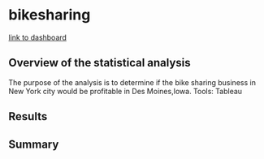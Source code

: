 # bikesharing
[link to dashboard](https://public.tableau.com/views/NYCBike_Challenge/NYCCitiBikeStory?:language=en-US&publish=yes&:display_count=n&:origin=viz_share_link)

## Overview of the statistical analysis
The purpose of the analysis is to determine if the bike sharing business in New York city would be profitable in Des Moines,Iowa. 
Tools: Tableau

## Results


## Summary

